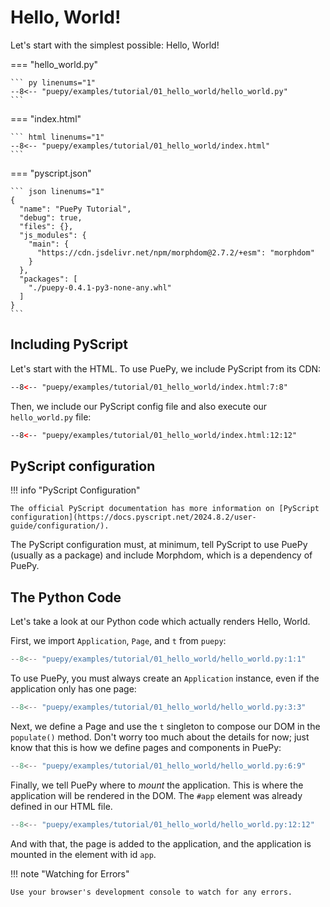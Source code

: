 # Hello, World!

Let's start with the simplest possible: Hello, World!

<puepy src="https://kkinder.pyscriptapps.com/puepy-tutorial/latest/tutorial/01_hello_world/index.html" edit="https://pyscript.com/@kkinder/puepy-tutorial/latest"/>

=== "hello_world.py"

    ``` py linenums="1"
    --8<-- "puepy/examples/tutorial/01_hello_world/hello_world.py"
    ```

=== "index.html"

    ``` html linenums="1"
    --8<-- "puepy/examples/tutorial/01_hello_world/index.html"
    ```

=== "pyscript.json"

    ``` json linenums="1"
    {
      "name": "PuePy Tutorial",
      "debug": true,
      "files": {},
      "js_modules": {
        "main": {
          "https://cdn.jsdelivr.net/npm/morphdom@2.7.2/+esm": "morphdom"
        }
      },
      "packages": [
        "./puepy-0.4.1-py3-none-any.whl"
      ]
    }
    ```

## Including PyScript

Let's start with the HTML. To use PuePy, we include PyScript from its CDN:

``` html title="index.html"
--8<-- "puepy/examples/tutorial/01_hello_world/index.html:7:8"
```

Then, we include our PyScript config file and also execute our `hello_world.py` file:

``` html title="index.html"
--8<-- "puepy/examples/tutorial/01_hello_world/index.html:12:12"
```

## PyScript configuration

!!! info "PyScript Configuration"

    The official PyScript documentation has more information on [PyScript configuration](https://docs.pyscript.net/2024.8.2/user-guide/configuration/).

The PyScript configuration must, at minimum, tell PyScript to use PuePy (usually as a package) and include Morphdom, which is a dependency of PuePy.

## The Python Code

Let's take a look at our Python code which actually renders Hello, World.

First, we import `Application`, `Page`, and `t` from `puepy`:

``` py
--8<-- "puepy/examples/tutorial/01_hello_world/hello_world.py:1:1"
```

To use PuePy, you must always create an `Application` instance, even if the application only has one page:

``` py
--8<-- "puepy/examples/tutorial/01_hello_world/hello_world.py:3:3"
```

Next, we define a Page and use the `t` singleton to compose our DOM in the `populate()` method. Don't worry too much about the details for now; just know that this is how we define pages and components in PuePy:

``` py
--8<-- "puepy/examples/tutorial/01_hello_world/hello_world.py:6:9"
```

Finally, we tell PuePy where to *mount* the application. This is where the application will be rendered in the DOM. The `#app` element was already defined in our HTML file.

``` py
--8<-- "puepy/examples/tutorial/01_hello_world/hello_world.py:12:12"
```

And with that, the page is added to the application, and the application is mounted in the element with id `app`.

!!! note "Watching for Errors"

    Use your browser's development console to watch for any errors.